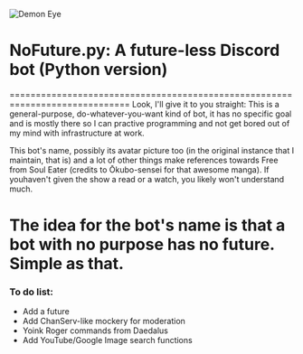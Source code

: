 ![Demon Eye](https://i.gyazo.com/605bc940d504c20bfb65a138e62650ed.png)
# NoFuture.py: A future-less Discord bot (Python version)
=============================================================================
Look, I'll give it to you straight: This is a general-purpose, do-whatever-you-want kind of bot, it has no specific goal and is mostly there
so I can practive programming and not get bored out of my mind with infrastructure at work.

This bot's name, possibly its avatar picture too (in the original instance that I maintain, that is) and a lot of other things make references
towards Free from Soul Eater (credits to Ōkubo-sensei for that awesome manga). If youhaven't given the show a read or a watch, you likely 
won't understand much.

The idea for the bot's name is that a bot with no purpose has no future.
Simple as that.
=============================================================================

### To do list:
* Add a future
* Add ChanServ-like mockery for moderation
* Yoink Roger commands from Daedalus
* Add YouTube/Google Image search functions
